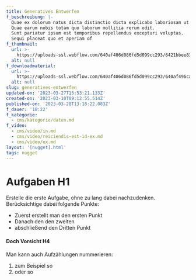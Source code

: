 ```yaml
---
title: Generatives Entwerfen
f_beschreibung: |-
  Quae ex dolorum natus dicta distinctio dicta explicabo laboriosam ut.
  Quae earum nobis totam quo laborum mollitia rerum odit.
  Sunt pariatur ipsum est temporibus repellendus excepturi voluptas.
  Sequi placeat quo et aperiam of
f_thumbnail:
  url: >-
    https://uploads-ssl.webflow.com/640af486d086fd5d099cc293/6421bbee83acefd2272959c3_aufladen_thumbnail-06-3.png
  alt: null
f_downloadmaterial:
  url: >-
    https://uploads-ssl.webflow.com/640af486d086fd5d099cc293/640af496caf87f69173a1f8c_image9.jpeg
  alt: null
slug: generatives-entwerfen
updated-on: '2023-03-27T15:53:21.133Z'
created-on: '2023-03-10T09:12:55.514Z'
published-on: '2023-03-28T13:18:22.083Z'
f_dauer: '18:22'
f_kategorie:
  - cms/kategorie/daten.md
f_video:
  - cms/video/in.md
  - cms/video/reiciendis-est-id-ex.md
  - cms/video/ex.md
layout: '[nugget].html'
tags: nugget
---
```


Aufgaben H1
===========

Erstelle die erste Aufgabe, ohne zu lang dabei nachzudenken.  
Berücksichtige dabei folgende Punkte:

*   Zuerst erstellt man den ersten Punkt
*   Danach den den zweiten
*   abschließend den Dritten Punkt

#### Doch Vorsicht H4

Man kann auch Aufzählungen nummerieren:

1.  zum Beispiel so
2.  oder so

‍
-
